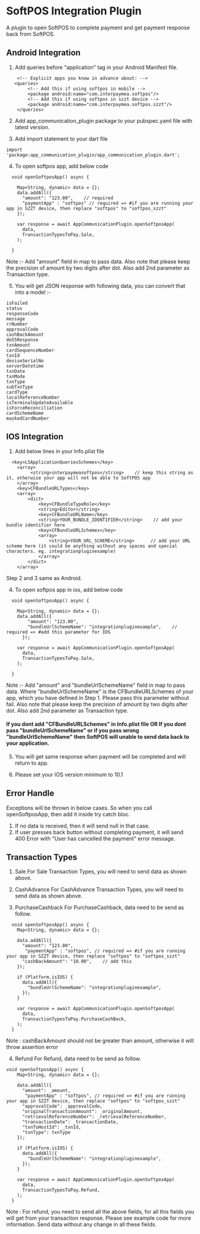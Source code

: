 # SoftPOS Integration Plugin

A plugin to open SoftPOS to complete payment and get payment response back from SoftPOS.

## Android Integration

1. Add queries before "application" tag in your Android Manifest file.

```
    <!-- Explicit apps you know in advance about: -->
   <queries>
        <!-- Add this if using softpos in mobile -->
        <package android:name="com.interpaymea.softpos"/>
        <!-- Add this if using softpos in szzt device -->
        <package android:name="com.interpaymea.softpos.szzt"/>
    </queries>
```

2. Add app_communication_plugin package to your pubspec.yaml file with latest version.

3. Add import statement to your dart file

```
import 'package:app_communication_plugin/app_communication_plugin.dart';
```

4. To open softpos app, add below code

```
  void openSoftposApp() async {

    Map<String, dynamic> data = {};
    data.addAll({
      "amount": "123.00",    // required
      "paymentApp" : "softpos" // required => #if you are running your app in SZZT device, then replace "softpos" to "softpos_szzt"
    });

    var response = await AppCommunicationPlugin.openSoftposApp(
      data,
      TransactionTypesToPay.Sale,
    );

  }
```

Note :- Add "amount" field in map to pass data.
Also note that please keep the precision of amount by two digits after dot.
Also add 2nd parameter as Transaction type.

5. You will get JSON response with following data, you can convert that into a model :-

```
isFailed
status
responseCode
message
rrNumber
approvalCode
cashBackAmount
de55Response
txnAmount
cardSequenceNumber
txnId
deviseSerialNo
serverDatetime
txnDate
txnMode
txnType
subTxnType
cardType
localReferenceNumber
isTerminalUpdateAvailable
isForceReconciliation
cardSchemeName
maskedCardNumber
```

## IOS Integration

1. Add below lines in your Info.plist file

```
  <key>LSApplicationQueriesSchemes</key>
    <array>
         <string>interpaymeasoftpos</string>    // keep this string as it, otherwise your app will not be able to SoftPOS app
    </array>
	<key>CFBundleURLTypes</key>
	<array>
		<dict>
			<key>CFBundleTypeRole</key>
			<string>Editor</string>
			<key>CFBundleURLName</key>
			<string>YOUR_BUNDLE_IDENTIFIER</string>    // add your bundle identifier here
			<key>CFBundleURLSchemes</key>
			<array>
				<string>YOUR_URL_SCHEME</string>      // add your URL scheme here (it could be anything without any spaces and special characters. eg. integrationpluginexample)
			</array>
		</dict>
	</array>
```

Step 2 and 3 same as Android.

4. To open softpos app in ios, add below code

```
  void openSoftposApp() async {

    Map<String, dynamic> data = {};
    data.addAll({
        "amount": "123.00",
        "bundleUrlSchemeName": "integrationpluginexample",    // required => #add this parameter for IOS
      });

    var response = await AppCommunicationPlugin.openSoftposApp(
      data,
      TransactionTypesToPay.Sale,
    );

  }
```

Note :- Add "amount" and "bundleUrlSchemeName" field in map to pass data. Where "bundleUrlSchemeName" is the CFBundleURLSchemes of your app, which you have defined in Step 1. Please pass this parameter without fail.
Also note that please keep the precision of amount by two digits after dot.
Also add 2nd parameter as Transaction type.

#### If you dont add "CFBundleURLSchemes" in Info.plist file OR If you dont pass "bundleUrlSchemeName" or if you pass wrong "bundleUrlSchemeName" then SoftPOS will unable to send data back to your application.

5. You will get same response when payment will be completed and will return to app.

6. Please set your IOS version minimum to 10.1

## Error Handle

Exceptions will be thrown in below cases. So when you call openSoftposApp, then add it inside try catch bloc.

1. If no data is received, then it will send null in that case.
2. If user presses back button without completing payment, it will send 400 Error with "User has cancelled the payment" error message.

## Transaction Types

1. Sale
   For Sale Transaction Types, you will need to send data as shown above.

2. CashAdvance
   For CashAdvance Transaction Types, you will need to send data as shown above.

3. PurchaseCashback
   For PurchaseCashback, data need to be send as follow.

```
  void openSoftposApp() async {
    Map<String, dynamic> data = {};

    data.addAll({
      "amount": "123.00",
       "paymentApp" : "softpos", // required => #if you are running your app in SZZT device, then replace "softpos" to "softpos_szzt"
      "cashBackAmount": "10.00",    // add this
    });

    if (Platform.isIOS) {
      data.addAll({
        "bundleUrlSchemeName": "integrationpluginexample",
      });
    }

    var response = await AppCommunicationPlugin.openSoftposApp(
      data,
      TransactionTypesToPay.PurchaseCashBack,
    );
  }
```

Note : cashBackAmount should not be greater than amount, otherwise it will throw assertion error

4. Refund
   For Refund, data need to be send as follow.

```
void openSoftposApp() async {
    Map<String, dynamic> data = {};

    data.addAll({
      "amount": _amount,
       "paymentApp" : "softpos", // required => #if you are running your app in SZZT device, then replace "softpos" to "softpos_szzt"
      "approvalCode": _approvalCode,
      "originalTransactionAmount": _originalAmount,
      "retrievalReferenceNumber": _retrievalReferenceNumber,
      "transactionDate": _transactionDate,
      "txnToHostId": _txnId,
      "txnType": txnType
    });

    if (Platform.isIOS) {
      data.addAll({
        "bundleUrlSchemeName": "integrationpluginexample",
      });
    }

    var response = await AppCommunicationPlugin.openSoftposApp(
      data,
      TransactionTypesToPay.Refund,
    );
  }
```

Note : For refund, you need to send all the above fields, for all this fields you will get from your transaction response. Please see example code for more information.
Send data without any change in all these fields.
